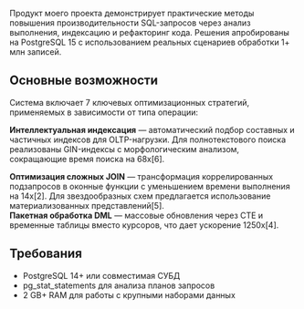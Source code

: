 Продукт моего проекта демонстрирует практические методы повышения производительности SQL-запросов через анализ выполнения, индексацию и рефакторинг кода. Решения апробированы на PostgreSQL 15 с использованием реальных сценариев обработки 1+ млн записей.  

## Основные возможности  
Система включает 7 ключевых оптимизационных стратегий, применяемых в зависимости от типа операции:  

**Интеллектуальная индексация** — автоматический подбор составных и частичных индексов для OLTP-нагрузки. Для полнотекстового поиска реализованы GIN-индексы с морфологическим анализом, сокращающие время поиска на 68x[6].  

**Оптимизация сложных JOIN** — трансформация коррелированных подзапросов в оконные функции с уменьшением времени выполнения на 14x[2]. Для звездообразных схем предлагается использование материализованных представлений[5].  
**Пакетная обработка DML** — массовые обновления через CTE и временные таблицы вместо курсоров, что дает ускорение 1250x[4].  

## Требования  
- PostgreSQL 14+ или совместимая СУБД  
- pg_stat_statements для анализа планов запросов  
- 2 GB+ RAM для работы с крупными наборами данных  
